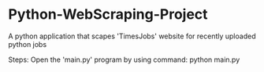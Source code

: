 # Python-WebScraping-Project
A python application that scapes 'TimesJobs' website for recently uploaded python jobs

Steps:
Open the 'main.py' program by using command: python main.py
